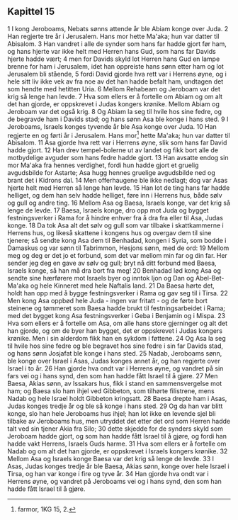 ## Kapittel 15

1 I kong Jeroboams, Nebats sønns attende år ble Abiam konge over Juda.
2 Han regjerte tre år i Jerusalem. Hans mor hette Ma'aka; hun var datter til Abisalom.
3 Han vandret i alle de synder som hans far hadde gjort før ham, og hans hjerte var ikke helt med Herren hans Gud, som hans far Davids hjerte hadde vært;
4 men for Davids skyld lot Herren hans Gud en lampe brenne for ham i Jerusalem, idet han oppreiste hans sønn etter ham og lot Jerusalem bli stående,
5 fordi David gjorde hva rett var i Herrens øyne, og i hele sitt liv ikke vek av fra noe av det han hadde befalt ham, undtagen det som hendte med hetitten Uria.
6 Mellom Rehabeam og Jeroboam var det krig så lenge han levde.
7 Hva som ellers er å fortelle om Abiam og om alt det han gjorde, er oppskrevet i Judas kongers krønike. Mellom Abiam og Jeroboam var det også krig.
8 Og Abiam la seg til hvile hos sine fedre, og de begravde ham i Davids stad; og hans sønn Asa ble konge i hans sted.
9 I Jeroboams, Israels konges tyvende år ble Asa konge over Juda.
10 Han regjerte en og førti år i Jerusalem. Hans mor[^1] hette Ma'aka; hun var datter til Abisalom.
11 Asa gjorde hva rett var i Herrens øyne, slik som hans far David hadde gjort.
12 Han drev tempel-bolerne ut av landet og fikk bort alle de motbydelige avguder som hans fedre hadde gjort.
13 Han avsatte endog sin mor Ma'aka fra hennes verdighet, fordi hun hadde gjort et gruelig avgudsbilde for Astarte; Asa hugg hennes gruelige avgudsbilde ned og brant det i Kidrons dal.
14 Men offerhaugene ble ikke nedlagt; dog var Asas hjerte helt med Herren så lenge han levde.
15 Han lot de ting hans far hadde helliget, og dem han selv hadde helliget, føre inn i Herrens hus, både sølv og gull og andre ting.
16 Mellom Asa og Baesa, Israels konge, var det krig så lenge de levde.
17 Baesa, Israels konge, dro opp mot Juda og bygget festningsverker i Rama for å hindre enhver fra å dra fra eller til Asa, Judas konge.
18 Da tok Asa alt det sølv og gull som var tilbake i skattkammerne i Herrens hus, og likeså skattene i kongens hus og overgav dem til sine tjenere; så sendte kong Asa dem til Benhadad, kongen i Syria, som bodde i Damaskus og var sønn til Tabrimmon, Hesjons sønn, med de ord:
19 Mellom meg og deg er det jo et forbund, som det var mellom min far og din far. Her sender jeg deg en gave av sølv og gull; bryt nå ditt forbund med Baesa, Israels konge, så han må dra bort fra meg!
20 Benhadad lød kong Asa og sendte sine hærførere mot Israels byer og inntok Ijon og Dan og Abel-Bet-Ma'aka og hele Kinneret med hele Naftalis land.
21 Da Baesa hørte det, holdt han opp med å bygge festningsverker i Rama og gav seg til i Tirsa.
22 Men kong Asa oppbød hele Juda - ingen var fritatt - og de førte bort steinene og tømmeret som Baesa hadde brukt til festningsarbeidet i Rama; med det bygget kong Asa festningsverker i Geba i Benjamin og i Mispa.
23 Hva som ellers er å fortelle om Asa, om alle hans store gjerninger og alt det han gjorde, og om de byer han bygget, det er oppskrevet i Judas kongers krønike. Men i sin alderdom fikk han en sykdom i føttene.
24 Og Asa la seg til hvile hos sine fedre og ble begravet hos sine fedre i sin far Davids stad, og hans sønn Josjafat ble konge i hans sted.
25 Nadab, Jeroboams sønn, ble konge over Israel i Asas, Judas konges annet år, og han regjerte over Israel i to år.
26 Han gjorde hva ondt var i Herrens øyne, og vandret på sin fars vei og i hans synd, den som han hadde fått Israel til å gjøre.
27 Men Baesa, Akias sønn, av Issakars hus, fikk i stand en sammensvergelse mot ham; og Baesa slo ham ihjel ved Gibbeton, som tilhørte filistrene, mens Nadab og hele Israel holdt Gibbeton kringsatt.
28 Baesa drepte ham i Asas, Judas konges tredje år og ble så konge i hans sted.
29 Og da han var blitt konge, slo han hele Jeroboams hus ihjel; han lot ikke en levende sjel bli tilbake av Jeroboams hus, men utryddet det etter det ord som Herren hadde talt ved sin tjener Akia fra Silo;
30 dette skjedde for de synders skyld som Jeroboam hadde gjort, og som han hadde fått Israel til å gjøre, og fordi han hadde vakt Herrens, Israels Guds harme.
31 Hva som ellers er å fortelle om Nadab og om alt det han gjorde, er oppskrevet i Israels kongers krønike.
32 Mellom Asa og Israels konge Baesa var det krig så lenge de levde.
33 I Asas, Judas konges tredje år ble Baesa, Akias sønn, konge over hele Israel i Tirsa, og han var konge i fire og tyve år.
34 Han gjorde hva ondt var i Herrens øyne, og vandret på Jeroboams vei og i hans synd, den som han hadde fått Israel til å gjøre.

[^1]:  farmor, 1KG 15, 2.
